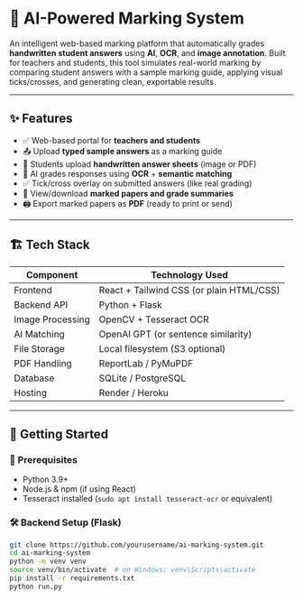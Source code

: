 # 🧠 AI-Powered Marking System

An intelligent web-based marking platform that automatically grades **handwritten student answers** using **AI**, **OCR**, and **image annotation**. Built for teachers and students, this tool simulates real-world marking by comparing student answers with a sample marking guide, applying visual ticks/crosses, and generating clean, exportable results.

---

## ✨ Features

- ✅ Web-based portal for **teachers and students**
- 📤 Upload **typed sample answers** as a marking guide
- 📸 Students upload **handwritten answer sheets** (image or PDF)
- 🧠 AI grades responses using **OCR** + **semantic matching**
- ✅ Tick/cross overlay on submitted answers (like real grading)
- 🧾 View/download **marked papers and grade summaries**
- 🖨️ Export marked papers as **PDF** (ready to print or send)

---

## 🏗️ Tech Stack

| Component          | Technology Used                          |
| ------------------ | ----------------------------------------- |
| Frontend           | React + Tailwind CSS (or plain HTML/CSS) |
| Backend API        | Python + Flask                           |
| Image Processing   | OpenCV + Tesseract OCR                   |
| AI Matching        | OpenAI GPT (or sentence similarity)      |
| File Storage       | Local filesystem (S3 optional)           |
| PDF Handling       | ReportLab / PyMuPDF                      |
| Database           | SQLite / PostgreSQL                      |
| Hosting            | Render / Heroku                          |

---

## 🚀 Getting Started

### 🔧 Prerequisites

- Python 3.9+
- Node.js & npm (if using React)
- Tesseract installed (`sudo apt install tesseract-ocr` or equivalent)

### 🛠️ Backend Setup (Flask)

```bash
git clone https://github.com/yourusername/ai-marking-system.git
cd ai-marking-system
python -m venv venv
source venv/bin/activate  # on Windows: venv\Scripts\activate
pip install -r requirements.txt
python run.py

